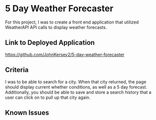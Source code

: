 # 5 Day Weather Forecaster

For this project, I was to create a front end application that utilized WeatherAPI API calls to display weather forecasts.

## Link to Deployed Application

<https://github.com/JohnKersey2/5-day-weather-forecaster>


## Criteria 

I was to be able to search for a city. When that city returned, the page should display current whether conditions, as well as a 5 day forecast. Additionally, you should be able to save and store a search history that a user can click on to pull up that city again.

## Known Issues

